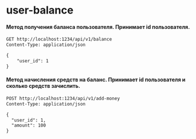 # user-balance

#### Метод получения баланса пользователя. Принимает id пользователя.
```html
GET http://localhost:1234/api/v1/balance
Content-Type: application/json

{
    "user_id": 1
}
```
#### Метод начисления средств на баланс. Принимает id пользователя и сколько средств зачислить.
```html
POST http://localhost:1234/api/v1/add-money
Content-Type: application/json

{
  "user_id": 1,
  "amount": 100
}
```